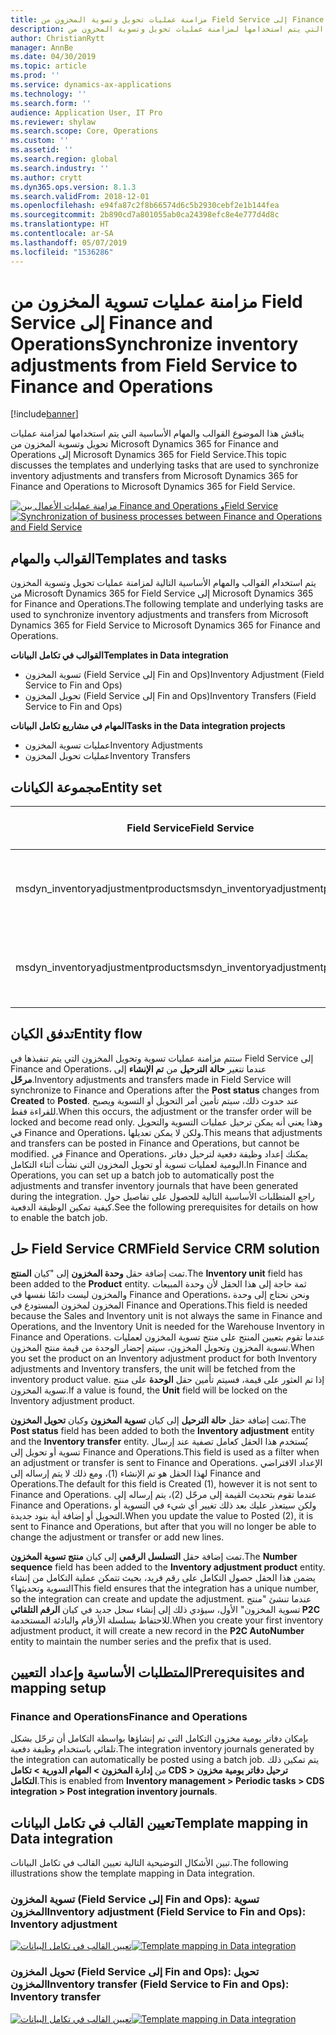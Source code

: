 ```yaml
---
title: مزامنة عمليات تحويل وتسوية المخزون من Field Service إلى Finance and Operations
description: يناقش هذا الموضوع القوالب والمهام الأساسية التي يتم استخدامها لمزامنة عمليات تحويل وتسوية المخزون من Microsoft Dynamics 365 for Finance and Operations إلى Microsoft Dynamics 365 for Field Service.
author: ChristianRytt
manager: AnnBe
ms.date: 04/30/2019
ms.topic: article
ms.prod: ''
ms.service: dynamics-ax-applications
ms.technology: ''
ms.search.form: ''
audience: Application User, IT Pro
ms.reviewer: shylaw
ms.search.scope: Core, Operations
ms.custom: ''
ms.assetid: ''
ms.search.region: global
ms.search.industry: ''
ms.author: crytt
ms.dyn365.ops.version: 8.1.3
ms.search.validFrom: 2018-12-01
ms.openlocfilehash: e94fa87c2f8b66574d6c5b2930cebf2e1b144fea
ms.sourcegitcommit: 2b890cd7a801055ab0ca24398efc8e4e777d4d8c
ms.translationtype: HT
ms.contentlocale: ar-SA
ms.lasthandoff: 05/07/2019
ms.locfileid: "1536286"
---
```

# <a name="synchronize-inventory-adjustments-from-field-service-to-finance-and-operations"></a><span data-ttu-id="c492c-103">مزامنة عمليات تسوية المخزون من Field Service إلى Finance and Operations</span><span class="sxs-lookup"><span data-stu-id="c492c-103">Synchronize inventory adjustments from Field Service to Finance and Operations</span></span>

[!include[banner](../includes/banner.md)]

<span data-ttu-id="c492c-104">يناقش هذا الموضوع القوالب والمهام الأساسية التي يتم استخدامها لمزامنة عمليات تحويل وتسوية المخزون من Microsoft Dynamics 365 for Finance and Operations إلى Microsoft Dynamics 365 for Field Service.</span><span class="sxs-lookup"><span data-stu-id="c492c-104">This topic discusses the templates and underlying tasks that are used to synchronize inventory adjustments and transfers from Microsoft Dynamics 365 for Finance and Operations to Microsoft Dynamics 365 for Field Service.</span></span>

<span data-ttu-id="c492c-105">[![مزامنة عمليات الأعمال بين Finance and Operations وField Service](./media/FSTransAdjOW.png)](./media/FSTransAdjOW.png)</span><span class="sxs-lookup"><span data-stu-id="c492c-105">[![Synchronization of business processes between Finance and Operations and Field Service](./media/FSTransAdjOW.png)](./media/FSTransAdjOW.png)</span></span>

## <a name="templates-and-tasks"></a><span data-ttu-id="c492c-106">القوالب والمهام</span><span class="sxs-lookup"><span data-stu-id="c492c-106">Templates and tasks</span></span>
<span data-ttu-id="c492c-107">يتم استخدام القوالب والمهام الأساسية التالية لمزامنة عمليات تحويل وتسوية المخزون من Microsoft Dynamics 365 for Field Service إلى Microsoft Dynamics 365 for Finance and Operations.</span><span class="sxs-lookup"><span data-stu-id="c492c-107">The following template and underlying tasks are used to synchronize inventory adjustments and transfers from Microsoft Dynamics 365 for Field Service to Microsoft Dynamics 365 for Finance and Operations.</span></span>

<span data-ttu-id="c492c-108">**القوالب في تكامل البيانات**</span><span class="sxs-lookup"><span data-stu-id="c492c-108">**Templates in Data integration**</span></span>
- <span data-ttu-id="c492c-109">تسوية المخزون (Field Service إلى Fin and Ops)</span><span class="sxs-lookup"><span data-stu-id="c492c-109">Inventory Adjustment (Field Service to Fin and Ops)</span></span>
- <span data-ttu-id="c492c-110">تحويل المخزون‬ (Field Service إلى Fin and Ops)</span><span class="sxs-lookup"><span data-stu-id="c492c-110">Inventory Transfers (Field Service to Fin and Ops)</span></span>

<span data-ttu-id="c492c-111">**المهام في مشاريع تكامل البيانات**</span><span class="sxs-lookup"><span data-stu-id="c492c-111">**Tasks in the Data integration projects**</span></span>
- <span data-ttu-id="c492c-112">عمليات تسوية المخزون</span><span class="sxs-lookup"><span data-stu-id="c492c-112">Inventory Adjustments</span></span>
- <span data-ttu-id="c492c-113">عمليات تحويل المخزون</span><span class="sxs-lookup"><span data-stu-id="c492c-113">Inventory Transfers</span></span>

## <a name="entity-set"></a><span data-ttu-id="c492c-114">مجموعة الكيانات</span><span class="sxs-lookup"><span data-stu-id="c492c-114">Entity set</span></span>
| <span data-ttu-id="c492c-115">Field Service</span><span class="sxs-lookup"><span data-stu-id="c492c-115">Field Service</span></span>                     | <span data-ttu-id="c492c-116">Finance and Operations</span><span class="sxs-lookup"><span data-stu-id="c492c-116">Finance and Operations</span></span>                             |
|-----------------------------------|----------------------------------------------------|
| <span data-ttu-id="c492c-117">msdyn_inventoryadjustmentproducts</span><span class="sxs-lookup"><span data-stu-id="c492c-117">msdyn_inventoryadjustmentproducts</span></span> |   <span data-ttu-id="c492c-118">رؤوس دفتر يومية تعديل مخزون CDS وبنوده</span><span class="sxs-lookup"><span data-stu-id="c492c-118">CDS Inventory adjustment journal headers and lines</span></span> |
| <span data-ttu-id="c492c-119">msdyn_inventoryadjustmentproducts</span><span class="sxs-lookup"><span data-stu-id="c492c-119">msdyn_inventoryadjustmentproducts</span></span> | <span data-ttu-id="c492c-120">رؤوس دفتر يومية نقل مخزون CDS وبنوده</span><span class="sxs-lookup"><span data-stu-id="c492c-120">CDS inventory transfer journal headers and lines</span></span>   |

## <a name="entity-flow"></a><span data-ttu-id="c492c-121">تدفق الكيان</span><span class="sxs-lookup"><span data-stu-id="c492c-121">Entity flow</span></span>
<span data-ttu-id="c492c-122">ستتم مزامنة عمليات تسوية وتحويل المخزون التي يتم تنفيذها في Field Service إلى Finance and Operations، عندما تتغير **حالة الترحيل** من **تم الإنشاء** إلى **مرحّل**.</span><span class="sxs-lookup"><span data-stu-id="c492c-122">Inventory adjustments and transfers made in Field Service will synchronize to Finance and Operations after the **Post status** changes from **Created** to **Posted**.</span></span> <span data-ttu-id="c492c-123">عند حدوث ذلك، سيتم تأمين أمر التحويل أو التسوية ويصبح للقراءة فقط.</span><span class="sxs-lookup"><span data-stu-id="c492c-123">When this occurs, the adjustment or the transfer order will be locked and become read only.</span></span> <span data-ttu-id="c492c-124">وهذا يعني أنه يمكن ترحيل عمليات التسوية والتحويل في Finance and Operations، ولكن لا يمكن تعديلها.</span><span class="sxs-lookup"><span data-stu-id="c492c-124">This means that adjustments and transfers can be posted in Finance and Operations, but cannot be modified.</span></span> <span data-ttu-id="c492c-125">في Finance and Operations، يمكنك إعداد وظيفة دفعية لترحيل دفاتر اليومية لعمليات تسوية أو تحويل المخزون التي نشأت أثناء التكامل.</span><span class="sxs-lookup"><span data-stu-id="c492c-125">In Finance and Operations, you can set up a batch job to automatically post the adjustments and transfer inventory journals that have been generated during the integration.</span></span> <span data-ttu-id="c492c-126">راجع المتطلبات الأساسية التالية للحصول على تفاصيل حول كيفية تمكين الوظيفة الدفعية.</span><span class="sxs-lookup"><span data-stu-id="c492c-126">See the following prerequisites for details on how to enable the batch job.</span></span>

## <a name="field-service-crm-solution"></a><span data-ttu-id="c492c-127">حل Field Service CRM</span><span class="sxs-lookup"><span data-stu-id="c492c-127">Field Service CRM solution</span></span> 
<span data-ttu-id="c492c-128">تمت إضافة حقل **وحدة المخزون** إلى "كيان **المنتج**.</span><span class="sxs-lookup"><span data-stu-id="c492c-128">The **Inventory unit** field has been added to the **Product** entity.</span></span> <span data-ttu-id="c492c-129">ثمة حاجة إلى هذا الحقل لأن وحدة المبيعات والمخزون ليست دائمًا نفسها في Finance and Operations، ونحن نحتاج إلى وحدة المخزون لمخزون المستودع في Finance and Operations.</span><span class="sxs-lookup"><span data-stu-id="c492c-129">This field is needed because the Sales and Inventory unit is not always the same in Finance and Operations, and the Inventory Unit is needed for the Warehouse Inventory in Finance and Operations.</span></span>
<span data-ttu-id="c492c-130">عندما تقوم بتعيين المنتج على منتج تسوية المخزون لعمليات تسوية المخزون وتحويل المخزون، سيتم إحضار الوحدة من قيمة منتج المخزون.</span><span class="sxs-lookup"><span data-stu-id="c492c-130">When you set the product on an Inventory adjustment product for both Inventory adjustments and Inventory transfers, the unit will be fetched from the inventory product value.</span></span> <span data-ttu-id="c492c-131">إذا تم العثور على قيمة، فسيتم تأمين حقل **الوحدة** على منتج تسوية المخزون.</span><span class="sxs-lookup"><span data-stu-id="c492c-131">If a value is found, the **Unit** field will be locked on the Inventory adjustment product.</span></span>

<span data-ttu-id="c492c-132">تمت إضافة حقل **حالة الترحيل** إلى كيان **تسوية المخزون** وكيان **تحويل المخزون**.</span><span class="sxs-lookup"><span data-stu-id="c492c-132">The **Post status** field has been added to both the **Inventory adjustment** entity and the **Inventory transfer** entity.</span></span> <span data-ttu-id="c492c-133">يُستخدم هذا الحقل كعامل تصفية عند إرسال تسوية أو تحويل إلى Finance and Operations.</span><span class="sxs-lookup"><span data-stu-id="c492c-133">This field is used as a filter when an adjustment or transfer is sent to Finance and Operations.</span></span> <span data-ttu-id="c492c-134">الإعداد الافتراضي لهذا الحقل هو تم الإنشاء (1)، ومع ذلك لا يتم إرساله إلى Finance and Operations.</span><span class="sxs-lookup"><span data-stu-id="c492c-134">The default for this field is Created (1), however it is not sent to Finance and Operations.</span></span> <span data-ttu-id="c492c-135">عندما تقوم بتحديث القيمة إلى مرحّل (2)، يتم إرساله إلى Finance and Operations، ولكن سيتعذر عليك بعد ذلك تغيير أي شيء في التسوية أو التحويل أو إضافة أية بنود جديدة.</span><span class="sxs-lookup"><span data-stu-id="c492c-135">When you update the value to Posted (2), it is sent to Finance and Operations, but after that you will no longer be able to change the adjustment or transfer or add new lines.</span></span>

<span data-ttu-id="c492c-136">تمت إضافة حقل **التسلسل الرقمي** إلى كيان **منتج تسوية المخزون**.</span><span class="sxs-lookup"><span data-stu-id="c492c-136">The **Number sequence** field has been added to the **Inventory adjustment product** entity.</span></span> <span data-ttu-id="c492c-137">يضمن هذا الحقل حصول التكامل على رقم فريد، بحيث تتمكن عملية التكامل من إنشاء التسوية وتحديثها؟</span><span class="sxs-lookup"><span data-stu-id="c492c-137">This field ensures that the integration has a unique number, so the integration can create and update the adjustment.</span></span> <span data-ttu-id="c492c-138">عندما تنشئ "منتج تسوية المخزون" الأول، سيؤدي ذلك إلى إنشاء سجل جديد في كيان **الرقم التلقائي P2C** للاحتفاظ بسلسلة الأرقام والبادئة المستخدمة.</span><span class="sxs-lookup"><span data-stu-id="c492c-138">When you create your first inventory adjustment product, it will create a new record in the **P2C AutoNumber** entity to maintain the number series and the prefix that is used.</span></span>

## <a name="prerequisites-and-mapping-setup"></a><span data-ttu-id="c492c-139">المتطلبات الأساسية وإعداد التعيين</span><span class="sxs-lookup"><span data-stu-id="c492c-139">Prerequisites and mapping setup</span></span>

### <a name="finance-and-operations"></a><span data-ttu-id="c492c-140">Finance and Operations</span><span class="sxs-lookup"><span data-stu-id="c492c-140">Finance and Operations</span></span>
<span data-ttu-id="c492c-141">بإمكان دفاتر يومية مخزون التكامل التي تم إنشاؤها بواسطة التكامل أن ترحّل بشكل تلقائي باستخدام وظيفة دفعية.</span><span class="sxs-lookup"><span data-stu-id="c492c-141">The integration inventory journals generated by the integration can automatically be posted using a batch job.</span></span> <span data-ttu-id="c492c-142">يتم تمكين ذلك من **إدارة المخزون > المهام الدورية > تكامل CDS > ترحيل دفاتر يومية مخزون التكامل**.</span><span class="sxs-lookup"><span data-stu-id="c492c-142">This is enabled from **Inventory management > Periodic tasks > CDS integration > Post integration inventory journals**.</span></span>

## <a name="template-mapping-in-data-integration"></a><span data-ttu-id="c492c-143">تعيين القالب في تكامل البيانات</span><span class="sxs-lookup"><span data-stu-id="c492c-143">Template mapping in Data integration</span></span>

<span data-ttu-id="c492c-144">تبين الأشكال التوضيحية التالية تعيين القالب في تكامل البيانات.</span><span class="sxs-lookup"><span data-stu-id="c492c-144">The following illustrations show the template mapping in Data integration.</span></span>

### <a name="inventory-adjustment-field-service-to-fin-and-ops-inventory-adjustment"></a><span data-ttu-id="c492c-145">تسوية المخزون (Field Service إلى Fin and Ops): تسوية المخزون</span><span class="sxs-lookup"><span data-stu-id="c492c-145">Inventory adjustment (Field Service to Fin and Ops): Inventory adjustment</span></span>

<span data-ttu-id="c492c-146">[![تعيين القالب في تكامل البيانات](./media/FSAdj1.png)](./media/FSAdj1.png)</span><span class="sxs-lookup"><span data-stu-id="c492c-146">[![Template mapping in Data integration](./media/FSAdj1.png)](./media/FSAdj1.png)</span></span>


### <a name="inventory-transfer-field-service-to-fin-and-ops-inventory-transfer"></a><span data-ttu-id="c492c-147">تحويل المخزون (Field Service إلى Fin and Ops): تحويل المخزون</span><span class="sxs-lookup"><span data-stu-id="c492c-147">Inventory transfer (Field Service to Fin and Ops): Inventory transfer</span></span>

<span data-ttu-id="c492c-148">[![تعيين القالب في تكامل البيانات](./media/FSTrans1.png)](./media/FSTrans1.png)</span><span class="sxs-lookup"><span data-stu-id="c492c-148">[![Template mapping in Data integration](./media/FSTrans1.png)](./media/FSTrans1.png)</span></span>
